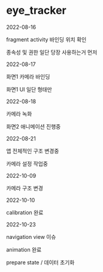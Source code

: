 # eye_tracker

2022-08-16

fragment activity 바인딩 위치 확인

종속성 및 권한 일단 당장 사용하는거 먼저

2022-08-17

화면1 카메라 바인딩

화면1 UI 일단 형태만

2022-08-18

카메라 녹화

화면2 애니메이션 진행중

2022-08-21

앱 전체적인 구조 변경중

카메라 설정 작업중

2022-10-09

카메라 구조 변경

2022-10-10

calibration 완료

2022-10-23

navigation view 이슈

animation 완료

prepare state / 데이터 초기화